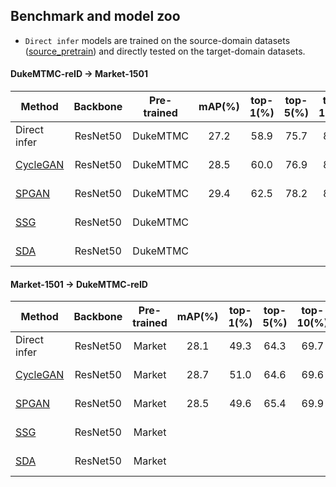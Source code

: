 ## Benchmark and model zoo

- `Direct infer` models are trained on the source-domain datasets ([source_pretrain](https://github.com/open-mmlab/OpenUnReID/tree/master/tools/source_pretrain)) and directly tested on the target-domain datasets.

#### DukeMTMC-reID -> Market-1501

| Method | Backbone | Pre-trained | mAP(%) | top-1(%) | top-5(%) | top-10(%) | Train time | Download |
| ----- | :------: | :---------: | :----: | :------: | :------: | :-------: | :------: | :------: |
| Direct infer | ResNet50 | DukeMTMC | 27.2 | 58.9 | 75.7 | 81.4 | ~1h | [[config]](https://drive.google.com/file/d/1_gnPfjwf9uTOJyg1VsBzbMNQ-SGuhohP/view?usp=sharing) [[model]](https://drive.google.com/file/d/1MH-eIuWICkkQ8Ka3stXbiTq889yUZjBV/view?usp=sharing) |
| [CycleGAN]() | ResNet50 | DukeMTMC | 28.5 | 60.0 | 76.9 | 82.8 | ~6h | [[config]](https://github.com/zwzhang121/OpenUnReID_Translation/blob/master/tools/translation/config.yaml) [[model]]() |
| [SPGAN]()    | ResNet50 | DukeMTMC | 29.4 | 62.5 | 78.2 | 83.0 | ~6h | [[config]](https://github.com/zwzhang121/OpenUnReID_Translation/blob/master/tools/translation/config.yaml) [[model]]() |
| [SSG]()      | ResNet50 | DukeMTMC |  |  |  |  |  | [[config]]() [[model]]() |
| [SDA]()      | ResNet50 | DukeMTMC |  |  |  |  |  | [[config]]() [[model]]() |

#### Market-1501 -> DukeMTMC-reID

| Method | Backbone | Pre-trained | mAP(%) | top-1(%) | top-5(%) | top-10(%) | Train time | Download |
| ----- | :------: | :---------: | :----: | :------: | :------: | :-------: | :------: | :------: |
| Direct infer | ResNet50 | Market | 28.1 | 49.3 | 64.3 | 69.7 | ~1h | [[config]](https://drive.google.com/file/d/1FOuW_Hwl2ASPx0iXeDNxZ1R9MwFBr3gx/view?usp=sharing) [[model]](https://drive.google.com/file/d/13dkhrjz-VIH3jCjIep185MLZxFSD_F7R/view?usp=sharing) |
| [CycleGAN]() | ResNet50 | Market | 28.7 | 51.0 | 64.6 | 69.6 | ~6h  | [[config]](https://github.com/zwzhang121/OpenUnReID_Translation/blob/master/tools/translation/config.yaml) [[model]]() |
| [SPGAN]()    | ResNet50 | Market | 28.5 | 49.6 | 65.4 | 69.9 | ~6h | [[config]](https://github.com/zwzhang121/OpenUnReID_Translation/blob/master/tools/translation/config.yaml) [[model]]() |
| [SSG]()      | ResNet50 | Market |  |  |  |  |  | [[config]]() [[model]]() |
| [SDA]()      | ResNet50 | Market |  |  |  |  |  | [[config]]() [[model]]() |
